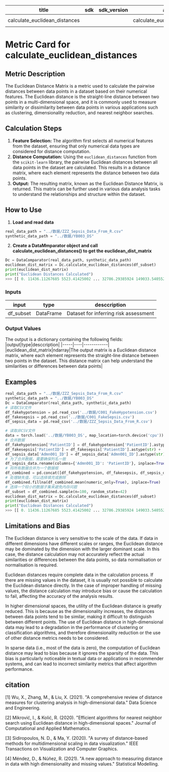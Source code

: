 | title | sdk | sdk_version | app_file | tags | description |
|-------|-----|-------------|----------|------|-------------|
|calculate_euclidean_distances| | |calculate_euclidean_distances.py|`evaluate` `metric`| |

# Metric Card for calculate_euclidean_distances

## Metric Description

The Euclidean Distance Matrix is a metric used to calculate the pairwise distances between data points in a dataset based on their numerical features. The Euclidean distance is the straight-line distance between two points in a multi-dimensional space, and it is commonly used to measure similarity or dissimilarity between data points in various applications such as clustering, dimensionality reduction, and nearest neighbor searches.

## Calculation Steps

1. **Feature Selection:** The algorithm first selects all numerical features from the dataset, ensuring that only numerical data types are considered for distance computation.
2. **Distance Computation:** Using the `euclidean_distances` function from the `scikit-learn` library, the pairwise Euclidean distances between all data points in the dataset are calculated. This results in a distance matrix, where each element represents the distance between two data points.
3. **Output:** The resulting matrix, known as the Euclidean Distance Matrix, is returned. This matrix can be further used in various data analysis tasks to understand the relationships and structure within the dataset.

## How to Use

1. **Load and read data**

```python
real_data_path = "../数据/ZZZ_Sepsis_Data_From_R.csv"
synthetic_data_path = "../数据/YB003_DS"
```

2. **Create a DataMmparator object and call calculate_euclidean_distances() to get the euclidean_dist_matrix**

```python
Dc = DataComparator(real_data_path, synthetic_data_path)
euclidean_dist_matrix = Dc.calculate_euclidean_distances(df_subset)
print(euclidean_dist_matrix)
print("Euclidean Distances Calculated")
>>> [[ 0. 11436.11267685 5523.41425002 ... 32786.29385924 149033.54055248 51266.32091459] [ 11436.11267685 0. 15202.80175711 ... 43128.04830739 138355.0315513 40472.23208718] [ 5523.41425002 15202.80175711 0. ... 29286.29176064 152742.21034724 55014.65092303] ... [ 32786.29385924 43128.04830739 29286.29176064 ... 0. 181483.01270955 83600.08291104] [149033.54055248 138355.0315513 152742.21034724 ... 181483.01270955 0. 97883.03151523] [ 51266.32091459 40472.23208718 55014.65092303 ... 83600.08291104 97883.03151523 0. ]] Euclidean Distances Calculated
```

### Inputs

|input|type|desccription|
|-----|----|------------|
|df_subset|DataFrame|Dataset for inferring risk assessment|

### Output Values

The output is a dictionary containing the following fields:
|output|type|desccription|
|-----|----|------------|
|euclidean_dist_matrix|ndarray|The output matrix is a Euclidean distance matrix, where each element represents the straight-line distance between two points in the dataset. This distance matrix can help understand the similarities or differences between data points|

## Examples

```python
real_data_path = "../数据/ZZZ_Sepsis_Data_From_R.csv"
synthetic_data_path = "../数据/YB003_DS"
Dc = DataComparator(real_data_path, synthetic_data_path)
# 读取CSV文件
df_fakehypotension = pd.read_csv('../数据/C001_FakeHypotension.csv')
df_fakesepsis = pd.read_csv('../数据/C001_FakeSepsis.csv')
df_sepsis_data = pd.read_csv('../数据/ZZZ_Sepsis_Data_From_R.csv')

# 读取非CSV文件
data = torch.load('../数据/YB003_DS', map_location=torch.device('cpu'))
# 合并数据
df_fakehypotension['PatientID'] = df_fakehypotension['PatientID'].astype(str) + '_hypo'
df_fakesepsis['PatientID'] = df_fakesepsis['PatientID'].astype(str) + '_sepsis'
df_sepsis_data['Admn001_ID'] = df_sepsis_data['Admn001_ID'].astype(str) + '_sepsis_data'
# 为了合并数据，需要确保列名一致
df_sepsis_data.rename(columns={'Admn001_ID': 'PatientID'}, inplace=True)
# 将所有数据合并为一个数据框
df_combined = pd.concat([df_fakehypotension, df_fakesepsis, df_sepsis_data], ignore_index=True)
# 处理缺失值，可以选择填充或删除
df_combined.fillna(df_combined.mean(numeric_only=True), inplace=True)
# 选择一个较小的数据子集来避免内存问题
df_subset = df_combined.sample(n=100, random_state=42)
euclidean_dist_matrix = Dc.calculate_euclidean_distances(df_subset)
print(euclidean_dist_matrix)
print("Euclidean Distances Calculated")
>>> [[ 0. 11436.11267685 5523.41425002 ... 32786.29385924 149033.54055248 51266.32091459] [ 11436.11267685 0. 15202.80175711 ... 43128.04830739 138355.0315513 40472.23208718] [ 5523.41425002 15202.80175711 0. ... 29286.29176064 152742.21034724 55014.65092303] ... [ 32786.29385924 43128.04830739 29286.29176064 ... 0. 181483.01270955 83600.08291104] [149033.54055248 138355.0315513 152742.21034724 ... 181483.01270955 0. 97883.03151523] [ 51266.32091459 40472.23208718 55014.65092303 ... 83600.08291104 97883.03151523 0. ]] Euclidean Distances Calculated
```

## Limitations and Bias

The Euclidean distance is very sensitive to the scale of the data. If data in different dimensions have different scales or ranges, the Euclidean distance may be dominated by the dimension with the larger dominant scale. In this case, the distance calculation may not accurately reflect the actual similarities or differences between the data points, so data normalisation or normalisation is required.

Euclidean distances require complete data in the calculation process. If there are missing values in the dataset, it is usually not possible to calculate the Euclidean distance directly. In the case of improper handling of missing values, the distance calculation may introduce bias or cause the calculation to fail, affecting the accuracy of the analysis results.

In higher dimensional spaces, the utility of the Euclidean distance is greatly reduced. This is because as the dimensionality increases, the distances between data points tend to be similar, making it difficult to distinguish between different points. The use of Euclidean distance in high-dimensional data may lead to a degradation in the performance of clustering or classification algorithms, and therefore dimensionality reduction or the use of other distance metrics needs to be considered.

In sparse data (i.e., most of the data is zero), the computation of Euclidean distance may lead to bias because it ignores the sparsity of the data. This bias is particularly noticeable in textual data or applications in recommender systems, and can lead to incorrect similarity metrics that affect algorithm performance.

## citation

[1] Wu, X., Zhang, M., & Liu, X. (2021). "A comprehensive review of distance measures for clustering analysis in high-dimensional data." Data Science and Engineering.

[2] Mikrović, I., & Kolić, R. (2020). "Efficient algorithms for nearest neighbor search using Euclidean distance in high-dimensional spaces." Journal of Computational and Applied Mathematics.

[3] Sidiropoulos, N. D., & Ma, Y. (2020). "A survey of distance-based methods for multidimensional scaling in data visualization." IEEE Transactions on Visualization and Computer Graphics.

[4] Méndez, D., & Núñez, R. (2021). "A new approach to measuring distance in data with high dimensionality and missing values." Statistical Modelling.
